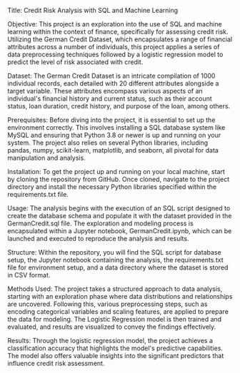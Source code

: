 Title: Credit Risk Analysis with SQL and Machine Learning

Objective:
This project is an exploration into the use of SQL and machine learning within the context of finance, specifically for assessing credit risk. Utilizing the German Credit Dataset, which encapsulates a range of financial attributes across a number of individuals, this project applies a series of data preprocessing techniques followed by a logistic regression model to predict the level of risk associated with credit.

Dataset:
The German Credit Dataset is an intricate compilation of 1000 individual records, each detailed with 20 different attributes alongside a target variable. These attributes encompass various aspects of an individual's financial history and current status, such as their account status, loan duration, credit history, and purpose of the loan, among others.

Prerequisites:
Before diving into the project, it is essential to set up the environment correctly. This involves installing a SQL database system like MySQL and ensuring that Python 3.8 or newer is up and running on your system. The project also relies on several Python libraries, including pandas, numpy, scikit-learn, matplotlib, and seaborn, all pivotal for data manipulation and analysis.

Installation:
To get the project up and running on your local machine, start by cloning the repository from GitHub. Once cloned, navigate to the project directory and install the necessary Python libraries specified within the requirements.txt file.

Usage:
The analysis begins with the execution of an SQL script designed to create the database schema and populate it with the dataset provided in the GermanCredit.sql file. The exploration and modeling process is encapsulated within a Jupyter notebook, GermanCredit.ipynb, which can be launched and executed to reproduce the analysis and results.

Structure:
Within the repository, you will find the SQL script for database setup, the Jupyter notebook containing the analysis, the requirements.txt file for environment setup, and a data directory where the dataset is stored in CSV format.

Methods Used:
The project takes a structured approach to data analysis, starting with an exploration phase where data distributions and relationships are uncovered. Following this, various preprocessing steps, such as encoding categorical variables and scaling features, are applied to prepare the data for modeling. The Logistic Regression model is then trained and evaluated, and results are visualized to convey the findings effectively.

Results:
Through the logistic regression model, the project achieves a classification accuracy that highlights the model's predictive capabilities. The model also offers valuable insights into the significant predictors that influence credit risk assessment.

